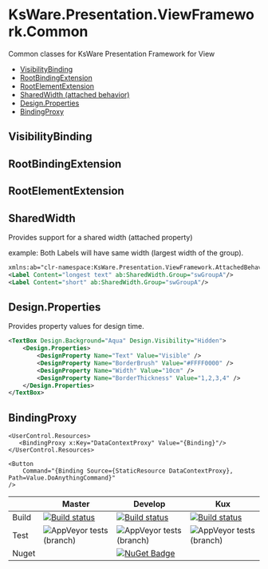 # KsWare.Presentation.ViewFramework.Common
Common classes for KsWare Presentation Framework for View

- [VisibilityBinding](##VisibilityBinding)
- [RootBindingExtension](##RootBindingExtension)
- [RootElementExtension](##RootElementExtension)
- [SharedWidth (attached behavior)](##SharedWidth)
- [Design.Properties](##Design.Properties)
- [BindingProxy](##BindingProxy)

## VisibilityBinding
## RootBindingExtension
## RootElementExtension
## SharedWidth
Provides support for a shared width (attached property)

example: Both Labels will have same width (largest width of the group).
```xml
xmlns:ab="clr-namespace:KsWare.Presentation.ViewFramework.AttachedBehavior;assembly=KsWare.Presentation" 
<Label Content="longest text" ab:SharedWidth.Group="swGroupA"/>
<Label Content="short" ab:SharedWidth.Group="swGroupA"/>
```
## Design.Properties
Provides property values for design time.
```xml
<TextBox Design.Background="Aqua" Design.Visibility="Hidden">
    <Design.Properties>
        <DesignProperty Name="Text" Value="Visible" />
        <DesignProperty Name="BorderBrush" Value="#FFFF0000" />
        <DesignProperty Name="Width" Value="10cm" />
        <DesignProperty Name="BorderThickness" Value="1,2,3,4" />
    </Design.Properties>
</TextBox>
```
## BindingProxy

```xaml
<UserControl.Resources>
   <BindingProxy x:Key="DataContextProxy" Value="{Binding}"/>
</UserControl.Resources>
```
```xaml
<Button 
    Command="{Binding Source={StaticResource DataContextProxy}, Path=Value.DoAnythingCommand}"
/>
```

| |Master|Develop|Kux|
|---|---|---|---|
|Build|[![Build status](https://ci.appveyor.com/api/projects/status/f6egmwg7elfxua7y/branch/master?svg=true)](https://ci.appveyor.com/project/KsWare/KsWare-Presentation-ViewFramework-Common/branch/master)|[![Build status](https://ci.appveyor.com/api/projects/status/f6egmwg7elfxua7y/branch/develop?svg=true)](https://ci.appveyor.com/project/KsWare/KsWare-Presentation-ViewFramework-Common/branch/develop)|[![Build status](https://ci.appveyor.com/api/projects/status/f6egmwg7elfxua7y/branch/develop?svg=true)](https://ci.appveyor.com/project/KsWare/KsWare-Presentation-ViewFramework-Common/branch/features/kux)|
|Test|![AppVeyor tests (branch)](https://img.shields.io/appveyor/tests/ksware/KsWare-Presentation-ViewFramework-Common/master)|![AppVeyor tests (branch)](https://img.shields.io/appveyor/tests/ksware/KsWare-Presentation-ViewFramework-Common/develop)|![AppVeyor tests (branch)](https://img.shields.io/appveyor/tests/ksware/KsWare-Presentation-ViewFramework-Common/features/kux)|
|Nuget||[![NuGet Badge](https://buildstats.info/nuget/KsWare.Presentation.ViewFramework.Common)](https://www.nuget.org/packages/KsWare.Presentation.ViewFramework.Common/)|
